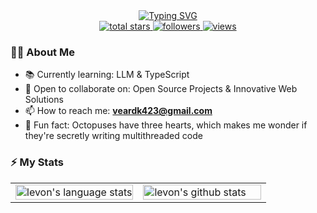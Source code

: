 <div align="center">
<a href="https://git.io/typing-svg"><img src="https://readme-typing-svg.demolab.com?font=Fira+Code&weight=500&size=24&duration=2000&pause=2000&color=4361EEE3&center=true&vCenter=true&width=900&height=100&lines=Hi+%F0%9F%91%8B%2C+I'm+Levon;Passionate+about+exploring+new+technologies+and+innovations;Open+source+enthusiast;Always+eager+to+tackle+new+challenges" alt="Typing SVG" /></a>
</div>

<div align="center">
  <a href="https://github.com/veardk?tab=repositories&sort=stargazers">
    <img alt="total stars" title="Total stars on GitHub" src="https://custom-icon-badges.demolab.com/github/stars/veardk?color=55960c&style=for-the-badge&labelColor=488207&logo=star" />
  </a>
  <a href="https://github.com/veardk?tab=followers">
    <img alt="followers" title="Follow me on Github" src="https://custom-icon-badges.demolab.com/github/followers/veardk?color=236ad3&style=for-the-badge&labelColor=1155ba&logo=person-add" />
  </a>
  <a href="https://github.com/veardk">
    <img alt="views" title="GitHub profile views" src="https://komarev.com/ghpvc/?username=veardk&style=for-the-badge&color=7B2CBF&label=VISITORS" />
  </a>
</div>

### 👨‍💻 About Me

- 📚 Currently learning: LLM & TypeScript
- 🤝 Open to collaborate on: Open Source Projects & Innovative Web Solutions
- 📫 How to reach me: **veardk423@gmail.com** 
- 👾 Fun fact: Octopuses have three hearts, which makes me wonder if they're secretly writing multithreaded code

### ⚡ My Stats

<div align="center">
  <table border="0" cellspacing="0" cellpadding="0">
    <tr>
      <td width="50%">
        <img width="100%" src="https://github-readme-stats.vercel.app/api/top-langs?username=veardk&show_icons=true&locale=en&layout=compact&hide_border=true&bg_color=ffffff&title_color=4361EE&text_color=333333&icon_color=4F46E5&border_radius=10" alt="levon's language stats" />
      </td>
      <td width="50%">
        <img width="100%" src="https://github-readme-stats.vercel.app/api?username=veardk&show_icons=true&locale=en&hide_border=true&bg_color=ffffff&title_color=4361EE&text_color=333333&icon_color=4F46E5&border_radius=10&rank_icon=github" alt="levon's github stats" />
      </td>
    </tr>
  </table>
</div>

